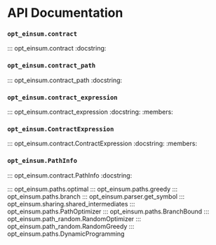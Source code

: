 # API Documentation

### `opt_einsum.contract`

::: opt_einsum.contract
    :docstring:

### `opt_einsum.contract_path`

::: opt_einsum.contract_path
    :docstring:

### `opt_einsum.contract_expression`

::: opt_einsum.contract_expression
    :docstring:
    :members:

### `opt_einsum.ContractExpression`

::: opt_einsum.contract.ContractExpression
    :docstring:
    :members:

### `opt_einsum.PathInfo`

::: opt_einsum.contract.PathInfo
    :docstring:

::: opt_einsum.paths.optimal
::: opt_einsum.paths.greedy
::: opt_einsum.paths.branch
::: opt_einsum.parser.get_symbol
::: opt_einsum.sharing.shared_intermediates
::: opt_einsum.paths.PathOptimizer
::: opt_einsum.paths.BranchBound
::: opt_einsum.path_random.RandomOptimizer
::: opt_einsum.path_random.RandomGreedy
::: opt_einsum.paths.DynamicProgramming
